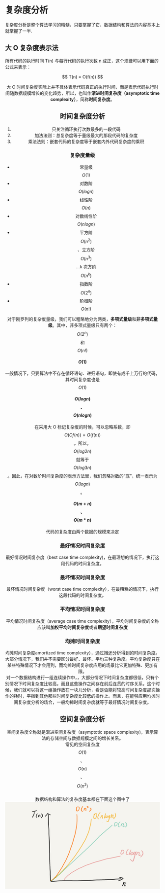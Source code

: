 # 复杂度分析
复杂度分析是整个算法学习的精髓，只要掌握了它，数据结构和算法的内容基本上就掌握了一半.  

## 大 O 复杂度表示法
所有代码的执行时间 T(n) 与每行代码的执行次数 n 成正，这个规律可以用下面的公式来表示： 
<div align='center'> 
$$
T(n) = O(f(n))
$$  


大 O 时间复杂度实际上并不具体表示代码真正的执行时间，而是表示代码执行时间随数据规模增长的变化趋势，所以，也叫作**渐进时间复杂度（asymptotic time complexity）**，简称**时间复杂度**。

## 时间复杂度分析
1. 只关注循环执行次数最多的一段代码
2. 加法法则：总复杂度等于量级最大的那段代码的复杂度
3. 乘法法则：嵌套代码的复杂度等于嵌套内外代码复杂度的乘积

### 复杂度量级
* 常量级 $$ O(1)$$ 
* 对数阶 $$ O(logn)$$ 
* 线性阶 $$ O(n)$$ 
* 对数线性阶 $$ O(nlogn)$$ 
* 平方阶 $$ O(n^{2})$$、立方阶$$O(n^{3})$$...k 次方阶$$O(n^{k})$$
* 指数阶$$O(2^{n})$$
* 阶橙阶$$O(n!)$$

对于刚罗列的复杂度量级，我们可以粗略地分为两类，**多项式量级**和**非多项式量级**。其中，非多项式量级只有两个：$$O(2^{n})$$ 和 $$O(n!)$$
#### $$ O(1)$$ 
一般情况下，只要算法中不存在循环语句、递归语句，即使有成千上万行的代码，其时间复杂度也是$$ O(1)$$ 
#### $$O(logn)$$、$$O(nlogn)$$
在采用大 O 标记复杂度的时候，可以忽略系数，即 $$O(Cf(n)) = O(f(n))$$。所以，$$O(log2n)$$ 就等于 $$O(log3n)$$。因此，在对数阶时间复杂度的表示方法里，我们忽略对数的“底”，统一表示为 $$O(logn)$$。
#### $$O(m+n)$$、$$O(m*n)$$
代码的复杂度由两个数据的规模来决定

### 最好情况时间复杂度
最好情况时间复杂度（best case time complexity)，在最理想的情况下，执行这段代码的时间复杂度。
### 最坏情况时间复杂度
最坏情况时间复杂度（worst case time complexity），在最糟糕的情况下，执行这段代码的时间复杂度。
### 平均情况时间复杂度
平均情况时间复杂度（average case time complexity），平均时间复杂度的全称应该叫**加权平均时间复杂度**或者**期望时间复杂度**
### 均摊时间复杂度
均摊时间复杂度amortized time complexity），通过摊还分析得到的时间复杂度。   
大部分情况下，我们并不需要区分最好、最坏、平均三种复杂度。平均复杂度只在某些特殊情况下才会用到，而均摊时间复杂度应用的场景比它更加特殊、更加有限。  
对一个数据结构进行一组连续操作中，，大部分情况下时间复杂度都很低，只有个别情况下时间复杂度比较高，而且这些操作之间存在前后连贯的时序关系，这个时候，我们就可以将这一组操作放在一块儿分析，看是否能将较高时间复杂度那次操作的耗时，平摊到其他那些时间复杂度比较低的操作上。而且，在能够应用均摊时间复杂度分析的场合，一般均摊时间复杂度就等于最好情况时间复杂度。

## 空间复杂度分析
空间复杂度全称就是渐进空间复杂度（asymptotic space complexity)，表示算法的存储空间与数据规模之间的增长关系。  
常见的空间复杂度 $$ O(1)$$、$$ O(n)$$、$$ O(n^{2})$$     
数据结构和算法的复杂度基本都在下面这个图中了
![](../../images/Tn.jpg)

